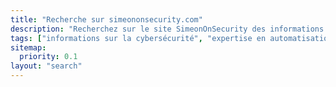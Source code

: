 ```yaml
---
title: "Recherche sur simeononsecurity.com"
description: "Recherchez sur le site SimeonOnSecurity des informations d'experts sur la cybersécurité, l'automatisation et les technologies de pointe. Restez informé et sécurisé."
tags: ["informations sur la cybersécurité", "expertise en automatisation", "tendances technologiques", "sécurité numérique", "défense contre les cyberattaques", "protection des réseaux", "sécurité de l'information", "connaissances technologiques", "menaces cybernétiques", "ressources technologiques", "conseils de sécurité", "actualités sectorielles", "mises à jour technologiques", "articles sur la cybersécurité", "techniques d'automatisation", "vie privée numérique", "expertise technique", "connaissances en IT", "sécurité des réseaux", "ressources en cybersécurité"]
sitemap:
  priority: 0.1
layout: "search"
---
```

